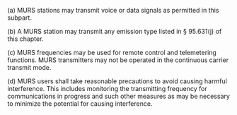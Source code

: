 (a) MURS stations may transmit voice or data signals as permitted in this subpart.
                                    

(b) A MURS station may transmit any emission type listed in § 95.631(j) of this chapter.

(c) MURS frequencies may be used for remote control and telemetering functions. MURS transmitters may not be operated in the continuous carrier transmit mode.

(d) MURS users shall take reasonable precautions to avoid causing harmful interference. This includes monitoring the transmitting frequency for communications in progress and such other measures as may be necessary to minimize the potential for causing interference.

